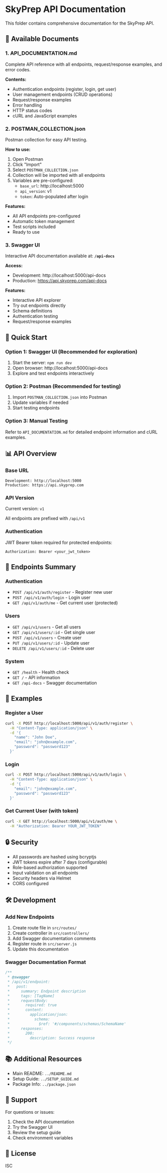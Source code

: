 # SkyPrep API Documentation

This folder contains comprehensive documentation for the SkyPrep API.

## 📄 Available Documents

### 1. API_DOCUMENTATION.md
Complete API reference with all endpoints, request/response examples, and error codes.

**Contents:**
- Authentication endpoints (register, login, get user)
- User management endpoints (CRUD operations)
- Request/response examples
- Error handling
- HTTP status codes
- cURL and JavaScript examples

### 2. POSTMAN_COLLECTION.json
Postman collection for easy API testing.

**How to use:**
1. Open Postman
2. Click "Import"
3. Select `POSTMAN_COLLECTION.json`
4. Collection will be imported with all endpoints
5. Variables are pre-configured:
   - `base_url`: http://localhost:5000
   - `api_version`: v1
   - `token`: Auto-populated after login

**Features:**
- All API endpoints pre-configured
- Automatic token management
- Test scripts included
- Ready to use

### 3. Swagger UI
Interactive API documentation available at: **`/api-docs`**

**Access:**
- Development: http://localhost:5000/api-docs
- Production: https://api.skyprep.com/api-docs

**Features:**
- Interactive API explorer
- Try out endpoints directly
- Schema definitions
- Authentication testing
- Request/response examples

## 🚀 Quick Start

### Option 1: Swagger UI (Recommended for exploration)
1. Start the server: `npm run dev`
2. Open browser: http://localhost:5000/api-docs
3. Explore and test endpoints interactively

### Option 2: Postman (Recommended for testing)
1. Import `POSTMAN_COLLECTION.json` into Postman
2. Update variables if needed
3. Start testing endpoints

### Option 3: Manual Testing
Refer to `API_DOCUMENTATION.md` for detailed endpoint information and cURL examples.

## 📊 API Overview

### Base URL
```
Development: http://localhost:5000
Production: https://api.skyprep.com
```

### API Version
Current version: `v1`

All endpoints are prefixed with `/api/v1`

### Authentication
JWT Bearer token required for protected endpoints:
```
Authorization: Bearer <your_jwt_token>
```

## 🔗 Endpoints Summary

### Authentication
- `POST /api/v1/auth/register` - Register new user
- `POST /api/v1/auth/login` - Login user
- `GET /api/v1/auth/me` - Get current user (protected)

### Users
- `GET /api/v1/users` - Get all users
- `GET /api/v1/users/:id` - Get single user
- `POST /api/v1/users` - Create user
- `PUT /api/v1/users/:id` - Update user
- `DELETE /api/v1/users/:id` - Delete user

### System
- `GET /health` - Health check
- `GET /` - API information
- `GET /api-docs` - Swagger documentation

## 📝 Examples

### Register a User
```bash
curl -X POST http://localhost:5000/api/v1/auth/register \
  -H "Content-Type: application/json" \
  -d '{
    "name": "John Doe",
    "email": "john@example.com",
    "password": "password123"
  }'
```

### Login
```bash
curl -X POST http://localhost:5000/api/v1/auth/login \
  -H "Content-Type: application/json" \
  -d '{
    "email": "john@example.com",
    "password": "password123"
  }'
```

### Get Current User (with token)
```bash
curl -X GET http://localhost:5000/api/v1/auth/me \
  -H "Authorization: Bearer YOUR_JWT_TOKEN"
```

## 🔒 Security

- All passwords are hashed using bcryptjs
- JWT tokens expire after 7 days (configurable)
- Role-based authorization supported
- Input validation on all endpoints
- Security headers via Helmet
- CORS configured

## 🛠️ Development

### Add New Endpoints
1. Create route file in `src/routes/`
2. Create controller in `src/controllers/`
3. Add Swagger documentation comments
4. Register route in `src/server.js`
5. Update this documentation

### Swagger Documentation Format
```javascript
/**
 * @swagger
 * /api/v1/endpoint:
 *   post:
 *     summary: Endpoint description
 *     tags: [TagName]
 *     requestBody:
 *       required: true
 *       content:
 *         application/json:
 *           schema:
 *             $ref: '#/components/schemas/SchemaName'
 *     responses:
 *       200:
 *         description: Success response
 */
```

## 📚 Additional Resources

- Main README: `../README.md`
- Setup Guide: `../SETUP_GUIDE.md`
- Package Info: `../package.json`

## 🤝 Support

For questions or issues:
1. Check the API documentation
2. Try the Swagger UI
3. Review the setup guide
4. Check environment variables

## 📄 License

ISC






